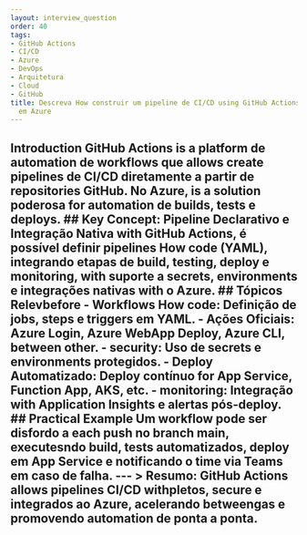 ```yaml
---
layout: interview_question
order: 40
tags:
- GitHub Actions
- CI/CD
- Azure
- DevOps
- Arquitetura
- Cloud
- GitHub
title: Descreva How construir um pipeline de CI/CD using GitHub Actions for deploy
  em Azure
---
```


## Introduction GitHub Actions is a platform de automation de workflows que allows create pipelines de CI/CD diretamente a partir de repositories GitHub. No Azure, is a solution poderosa for automation de builds, tests e deploys. ## Key Concept: Pipeline Declarativo e Integração Nativa with GitHub Actions, é possível definir pipelines How code (YAML), integrando etapas de build, testing, deploy e monitoring, with suporte a secrets, environments e integrações nativas with o Azure. ## Tópicos Relevbefore - **Workflows How code**: Definição de jobs, steps e triggers em YAML. - **Ações Oficiais**: Azure Login, Azure WebApp Deploy, Azure CLI, between other. - **security**: Uso de secrets e environments protegidos. - **Deploy Automatizado**: Deploy contínuo for App Service, Function App, AKS, etc. - **monitoring**: Integração with Application Insights e alertas pós-deploy. ## Practical Example Um workflow pode ser disfordo a each push no branch main, executesndo build, tests automatizados, deploy em App Service e notificando o time via Teams em caso de falha. --- > **Resumo:** GitHub Actions allows pipelines CI/CD withpletos, secure e integrados ao Azure, acelerando betweengas e promovendo automation de ponta a ponta.